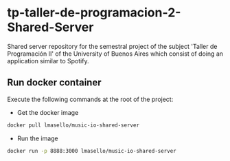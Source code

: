 # tp-taller-de-programacion-2-Shared-Server
Shared server repository for the semestral project of the subject 'Taller de Programación II' of the University of Buenos Aires which consist of doing an application similar to Spotify.

## Run docker container
Execute the following commands at the root of the project:

 - Get the docker image
```bash
docker pull lmasello/music-io-shared-server
```
 - Run the image
```bash
docker run -p 8888:3000 lmasello/music-io-shared-server
```
